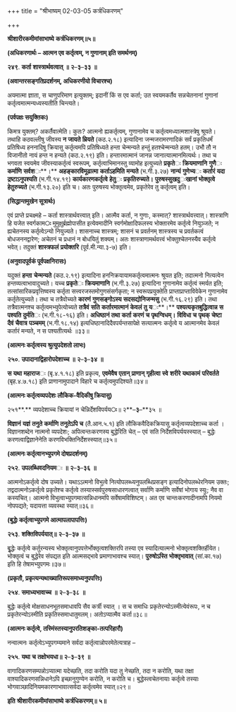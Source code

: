 +++
title = "श्रीभाष्यम् 02-03-05 कर्त्रधिकरणम्"

+++
<div claऽऽ="elementor-widget-container">

**श्रीशारीरकमीमांसाभाष्ये** **कर्त्रधिकरणम्॥५॥**

**(अधिकरणार्थः – आत्मन एव कर्तृत्वम्, न गुणानाम् इति समर्थनम्)**

**२४९**. **कर्ता** **शास्त्रार्थवत्वात्** **॥** **२**–**३**–**३३** **॥**

**(अवान्तरसङ्गतिप्रदर्शनम्, अधिकरणीयो विचारश्च)**

अयमात्मा ज्ञाता, स चाणुपरिमाण इत्युक्तम्; इदानीं किं स एव कर्ता; उत स्वयमकर्तैव सन्नचेतनानां गुणानां कर्तृत्वमात्मन्यध्यस्यतीति चिन्त्यते।

**(पर्वपक्षः सयुक्तिकः)**

किमत्र युक्तम्? अकर्तैवात्मेति। कुतः? आत्मनो ह्यकर्तृत्वम्, गुणानामेव च कर्तृत्वमध्यात्मशास्त्रेषु श्रूयते। तथाहि कठवल्लीषु जीवस्य **न** **जायते** **म्रियते** (कठ.२.१८) इत्यादिना जन्मजरामरणादिकं सर्वं प्रकृतिधर्मं प्रतिषिध्य हननादिषु क्रियासु कर्तृत्वमपि प्रतिषिध्यते हन्ता चेन्मन्यते हन्तुं हतश्चेन्मन्यते हतम्। उभौ तौ न विजानीतो नायं हन्त न हन्यते (कठ.२.१९) इति। हन्तारमात्मानं जानन्न जानात्यात्मानमित्यर्थः। तथा च भगवता स्वयमेव जीवस्याकर्तृत्वं स्वरूपम्, कर्तृत्वाभिमानस्तु व्यामोह इत्युच्यते **प्रकृते**ः **क्रियमाणानि** **गुणै**ः **कर्माणि** **सर्वश**ः**।** **अहङ्कारविमूढात्मा** **कर्ताऽहमिति** **मन्यते** (भ.गी.३.२७) **नान्यं** **गुणेभ्य**ः **कर्तारं** **यदा** **द्रष्टाऽनुपश्यति** (भ.गी.१४.१९) **कार्यकारणकर्तृत्वे** **हेतु**ः **प्रकृतिरुच्यते।** **पुरुषस्सुखदु**ः**खानां** **भोक्तृत्वे** **हेतुरुच्यते** (भ.गी.१३.२०) इति च। अतः पुरुषस्य भोक्तृत्वमेव, प्रकृतेरेव तु कर्तृत्वम् इति।

**(सिद्धान्तमुखेन सूत्रार्थः)**

एवं प्राप्ते प्रचक्ष्महे – कर्ता शास्त्रार्थवत्त्वात् इति। आत्मैव कर्ता, न गुणाः, कस्मात्? शास्त्रार्थवत्त्वात्। शास्त्राणि हि यजेत स्वर्गकाम**ः** मुमुक्षुर्ब्रह्मोपासीत इत्येवमादीनि स्वर्गमोक्षादिफलस्य भोक्तारमेव कर्तृत्वे नियुञ्जते; न ह्यचेतनस्य कर्तृत्वेऽन्यो नियुज्यते। शासनाच्च शास्त्रम्; शासनं च प्रवर्तनम् शास्त्रस्य च प्रवर्तकत्वं बोधजननद्वारेण; अचेतनं च प्रधानं न बोधयितुं शक्यम्। अतः शास्त्राणामर्थवत्त्वं भोक्तुश्चेतनस्यैव कर्तृत्वे भवेत्। तदुक्तं **शास्त्रफलं** **प्रयोक्तरि** (पूर्व.मी.न्या.३-७) इति।

**(अनुवादपूर्वकं पूर्वपक्षनिरासः)**

यदुक्तं **हन्ता** **चेन्मन्यते** (कठ.२.१९) इत्यादिना हननिक्रयायामकर्तृत्वमात्मनः श्रूयत इति; तदात्मनो नित्यत्वेन हन्तव्यत्वाभावादुच्यते। यच्च **प्रकृते**ः **क्रियमाणानि** (भ.गी.३.२७) इत्यादिना गुणानामेव कर्तृत्वं स्मर्यत इति; तत्सांसारिकप्रवृत्तिष्वस्य कर्तृता सत्त्वरजस्तमोगुणसंसर्गकृता; न स्वरूपप्रयुक्तेति प्राप्ताप्राप्ताविवेकेन गुणानामेव कर्तृतेत्युच्यते। तथा च तत्रैवोच्यते **कारणं** **गुणसङ्गोऽस्य** **सदसद्योनिजन्मसु** (भ.गी.१६.२९) इति। तथा तत्रैवात्मनश्च कर्तृत्वमभ्युपेत्योच्यते **तत्रैवं** **सति** **कर्तारमात्मानं** **केवलं** **तु** **य**ः**।** **पश्यत्यकृतबुद्धित्वान्न** **स** **पश्यति** **दुर्मति**ः (भ.गी.१८-१६) इति। **अधिष्ठानं** **तथा** **कर्ता** **करणं** **च** **पृथग्विधम्।**
**विविधा** **च** **पृथक्** **चेष्टा** **दैवं** **चैवात्र** **पञ्चमम्** (भ.गी.१८.१४) इत्यधिष्ठानादिदैवपर्यन्तसापेक्षे सत्यात्मनः कर्तृत्वे य आत्मानमेव केवलं कर्तारं मन्यते, न स पश्यतीत्यर्थः ॥३३॥

**(आत्मनः कर्तृत्वस्य श्रुत्युपदेशतो लाभः)**

**२५०**. **उपादानाद्विहारोपदेशाच्च** **॥** **२**–**३**–**३४** **॥**

**स** **यथा** **महाराज**ः (बृ.४.१.१८) इति प्रकृत्य, **एवमेवैष** **एतान्** **प्राणान्** **गृहीत्वा** **स्वे** **शरीरे** **यथाकामं** **परिवर्तते** (बृह.४.७.१८) इति प्राणानामुपादाने विहारे च कर्तृत्वमुपदिश्यते॥३४॥

**(आत्मनः कर्तृत्वव्यपदेशः लौकिक-वैदिकीषु क्रियासु)**

२५१**.** व्यपदेशाच्च क्रियायां न चेन्निर्देशविपर्यय**ः**॥ २**–**३**–**३५ ॥

**विज्ञानं** **यज्ञं** **तनुते** **कर्माणि** **तनुतेऽपि** **च** (तै.आन.५.१) इति लौकिकवैदिकक्रियासु कर्तृत्वव्यपदेशाच्च कर्ता । विज्ञानशब्देन नात्मनो व्यपदेशः; अपित्वन्तःकरणस्य बुद्धेरिति चेत् – एवं सति निर्देशविपर्ययस्स्यात् – बुद्धेः करणत्वाद्विज्ञानेनेति करणविभक्तिनिर्देशस्स्यात्॥३५॥

**(आत्मनः कर्तृत्वानभ्युपगमे दोषप्रदर्शनम्)**

**२५२**. **उपलब्धिवदनियम**ः **॥** **२**–**३**–**३६** **॥**

आत्मनोऽकर्तृत्वे दोष उच्यते। यथाऽऽत्मनो विभुत्वे नित्योपलब्ध्यनुपलब्धिप्रसङ्ग इत्यादिनोपलब्धेरनियम उक्तः; तद्वदात्मनोऽकर्तृत्वे प्रकृतेश्च कर्तृत्वे तस्यास्सर्वपुरुषसाधारणत्वात् सर्वाणि कर्माणि सर्वेषां भोगाय स्युः; नैव वा कस्यचित्। आत्मनो विभुत्वाभ्युपगमात्सन्निधानमपि सर्वेषामविशिष्टम्। अत एव चान्तःकरणादीनामपि नियमो नोपपद्यते; यदायत्ता व्यवस्था स्यात्॥३६॥

**(बुद्धेः कर्तृत्वाभ्युपगमे आत्मापलापापत्तिः)**

**२५३**. **शक्तिविपर्ययात्॥** **२**–**३**–**३७** **॥**

बृुद्धेः कर्तृत्वे कर्तुरन्यस्य भोक्तृत्वानुपपत्तेर्भोक्तृत्वशक्तिरपि तस्या एव स्यादित्यात्मनो भोक्तृत्वशक्तिर्हीयेत। भोक्तृत्वं च बुद्धेरेव संपद्यत इति आत्मसद्भावे प्रमाणाभावश्च स्यात्। **पुरुषोऽस्ति** **भोक्तृभावात्** (सां.का.१७) इति हि तेषामभ्युपगमः॥३७॥

**(प्रकृतौ, प्रकृत्यन्यथाख्यातिरूपसमाध्यनुपपत्तिः)**

**२५४**. **समाध्यभावाच्च** **॥** **२**–**३**–**३८** **॥**

बुद्धेः कर्तृत्वे मोक्षसाधनभूतसमाधावपि सैव कर्त्री स्यात् । स च समाधिः प्रकृतेरन्योऽस्मीत्येवंरूपः, न च प्रकृतेरन्योऽस्मीति प्रकृतिस्समाधातुमलम्। अतोऽप्यात्मैव कर्ता॥३८॥

**(आत्मनः कर्तृत्वे, तस्मिंस्तस्यानुपरतिशङ्का-तत्परिहारौ)**

नन्वात्मनः कर्तृत्वेऽभ्युपगम्यमाने सर्वदा कर्तृत्वान्नोपरमेतेत्यत्राह –

**२५५**. **यथा** **च** **तक्षोभयधा॥** **२**–**३**–**३९** **॥**

वागादिकरणसम्पन्नोऽप्यात्मा यदेच्छति, तदा करोति यदा तु नेच्छति, तदा न करोति, यथा तक्षा वाश्यादिकरणसन्निधानेऽपि इच्छानुगुण्येन करोति, न करोति च। बुद्धेस्त्वचेतनायाः कर्तृत्वे तस्याः भोगवाञ्छादिनियमकारणाभावात्सर्वदा कर्तृत्वमेव स्यात्॥२९॥

**इति** **श्रीशारीरकमीमांसाभाष्ये** **कर्त्रधिकरणम्॥** **५॥**

</div>
